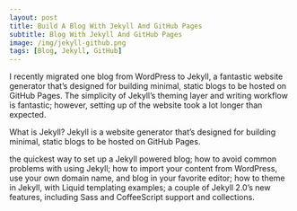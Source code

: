 ```yaml
---
layout: post
title: Build A Blog With Jekyll And GitHub Pages
subtitle: Blog With Jekyll And GitHub Pages
image: /img/jekyll-github.png
tags: [Blog, Jekyll, GitHub]
---
```



I recently migrated one blog from WordPress to Jekyll, a fantastic website generator that’s designed for building minimal, static blogs to be hosted on GitHub Pages. The simplicity of Jekyll’s theming layer and writing workflow is fantastic; however, setting up of the website took a lot longer than expected.

What is Jekyll? Jekyll is a website generator that’s designed for building minimal, static blogs to be hosted on GitHub Pages.

the quickest way to set up a Jekyll powered blog; how to avoid common problems with using Jekyll; how to import your content from WordPress, use your own domain name, and blog in your favorite editor; how to theme in Jekyll, with Liquid templating examples; a couple of Jekyll 2.0’s new features, including Sass and CoffeeScript support and collections.
